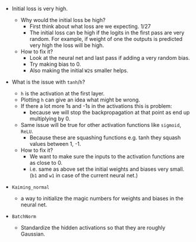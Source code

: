 * Initial loss is very high.
  * Why would the initial loss be high?
    * First think about what loss are we expecting. 1/27
    * The initial loss can be high if the logits in the first pass are very
      random. For example, if weight of one the outputs is predicted very high
      the loss will be high.
  * How to fix it?
    * Look at the neural net and last pass if adding a very random bias.
    * Try making bias to 0.
    * Also making the initial `W2`s smaller helps.

* What is the issue with `tanh`/`h`?
  * `h` is the activation at the first layer.
  * Plotting `h` can give an idea what might be wrong.
  * If there a lot more 1s and -1s in the activations this is problem:
    * because we will stop the backpropagation at that point as end up
      multiplying by 0.
  * Same issue will be true for other activation functions like `sigmoid`, `ReLU`.
    * Because these are squashing functions e.g. tanh they squash values between 1,
      -1.
  * How to fix it?
    * We want to make sure the inputs to the activation functions are as close
      to 0.
    * i.e. same as above set the initial weights and biases very small. (`b1`
      and `w1` in case of the current neural net.)

* `Kaiming_normal` 
  * a way to initialize the magic numbers for weights and biases in the neural
    net.

* `BatchNorm`
  * Standardize the hidden activations so that they are roughly Gaussian.
